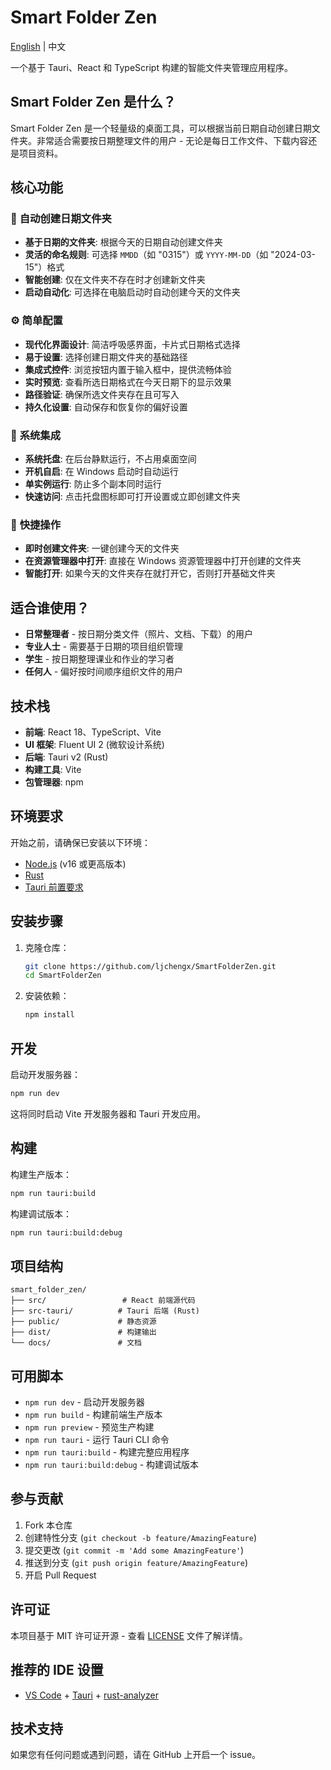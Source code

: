 # Smart Folder Zen

[English](README.en.md) | 中文

一个基于 Tauri、React 和 TypeScript 构建的智能文件夹管理应用程序。

## Smart Folder Zen 是什么？

Smart Folder Zen 是一个轻量级的桌面工具，可以根据当前日期自动创建日期文件夹。非常适合需要按日期整理文件的用户 - 无论是每日工作文件、下载内容还是项目资料。

## 核心功能

### 📅 **自动创建日期文件夹**
- **基于日期的文件夹**: 根据今天的日期自动创建文件夹
- **灵活的命名规则**: 可选择 `MMDD`（如 "0315"）或 `YYYY-MM-DD`（如 "2024-03-15"）格式
- **智能创建**: 仅在文件夹不存在时才创建新文件夹
- **启动自动化**: 可选择在电脑启动时自动创建今天的文件夹

### ⚙️ **简单配置**
- **现代化界面设计**: 简洁呼吸感界面，卡片式日期格式选择
- **易于设置**: 选择创建日期文件夹的基础路径
- **集成式控件**: 浏览按钮内置于输入框中，提供流畅体验
- **实时预览**: 查看所选日期格式在今天日期下的显示效果
- **路径验证**: 确保所选文件夹存在且可写入
- **持久化设置**: 自动保存和恢复你的偏好设置

### 🚀 **系统集成**
- **系统托盘**: 在后台静默运行，不占用桌面空间
- **开机自启**: 在 Windows 启动时自动运行
- **单实例运行**: 防止多个副本同时运行
- **快速访问**: 点击托盘图标即可打开设置或立即创建文件夹

### 📂 **快捷操作**
- **即时创建文件夹**: 一键创建今天的文件夹
- **在资源管理器中打开**: 直接在 Windows 资源管理器中打开创建的文件夹
- **智能打开**: 如果今天的文件夹存在就打开它，否则打开基础文件夹

## 适合谁使用？

- **日常整理者** - 按日期分类文件（照片、文档、下载）的用户
- **专业人士** - 需要基于日期的项目组织管理
- **学生** - 按日期整理课业和作业的学习者
- **任何人** - 偏好按时间顺序组织文件的用户

## 技术栈

- **前端**: React 18、TypeScript、Vite
- **UI 框架**: Fluent UI 2 (微软设计系统)
- **后端**: Tauri v2 (Rust)
- **构建工具**: Vite
- **包管理器**: npm

## 环境要求

开始之前，请确保已安装以下环境：

- [Node.js](https://nodejs.org/) (v16 或更高版本)
- [Rust](https://rustup.rs/)
- [Tauri 前置要求](https://tauri.app/v1/guides/getting-started/prerequisites)

## 安装步骤

1. 克隆仓库：
   ```bash
   git clone https://github.com/ljchengx/SmartFolderZen.git
   cd SmartFolderZen
   ```

2. 安装依赖：
   ```bash
   npm install
   ```

## 开发

启动开发服务器：

```bash
npm run dev
```

这将同时启动 Vite 开发服务器和 Tauri 开发应用。

## 构建

构建生产版本：

```bash
npm run tauri:build
```

构建调试版本：

```bash
npm run tauri:build:debug
```

## 项目结构

```
smart_folder_zen/
├── src/                 # React 前端源代码
├── src-tauri/          # Tauri 后端 (Rust)
├── public/             # 静态资源
├── dist/               # 构建输出
└── docs/               # 文档
```

## 可用脚本

- `npm run dev` - 启动开发服务器
- `npm run build` - 构建前端生产版本
- `npm run preview` - 预览生产构建
- `npm run tauri` - 运行 Tauri CLI 命令
- `npm run tauri:build` - 构建完整应用程序
- `npm run tauri:build:debug` - 构建调试版本

## 参与贡献

1. Fork 本仓库
2. 创建特性分支 (`git checkout -b feature/AmazingFeature`)
3. 提交更改 (`git commit -m 'Add some AmazingFeature'`)
4. 推送到分支 (`git push origin feature/AmazingFeature`)
5. 开启 Pull Request

## 许可证

本项目基于 MIT 许可证开源 - 查看 [LICENSE](LICENSE) 文件了解详情。

## 推荐的 IDE 设置

- [VS Code](https://code.visualstudio.com/) + [Tauri](https://marketplace.visualstudio.com/items?itemName=tauri-apps.tauri-vscode) + [rust-analyzer](https://marketplace.visualstudio.com/items?itemName=rust-lang.rust-analyzer)

## 技术支持

如果您有任何问题或遇到问题，请在 GitHub 上开启一个 issue。